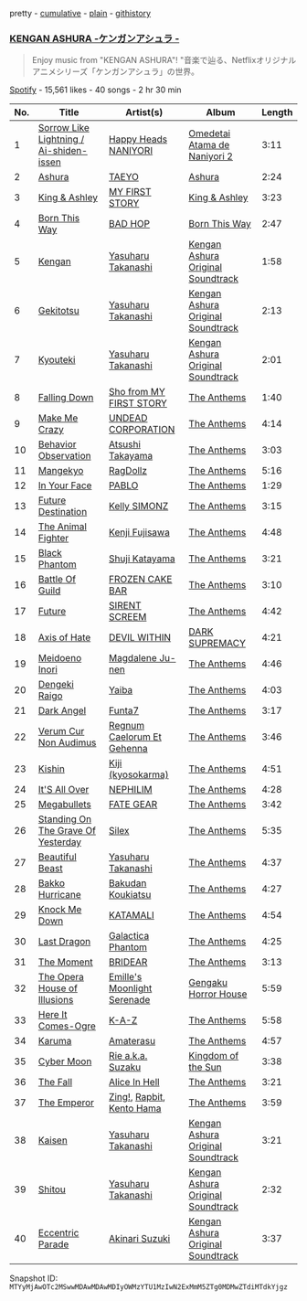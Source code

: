 pretty - [cumulative](/playlists/cumulative/37i9dQZF1DX1jG0L1fT9fh.md) - [plain](/playlists/plain/37i9dQZF1DX1jG0L1fT9fh) - [githistory](https://github.githistory.xyz/mackorone/spotify-playlist-archive/blob/main/playlists/plain/37i9dQZF1DX1jG0L1fT9fh)

### [KENGAN ASHURA \-ケンガンアシュラ \-](https://open.spotify.com/playlist/37i9dQZF1DX1jG0L1fT9fh)

> Enjoy music from "KENGAN ASHURA"! "音楽で辿る、Netflixオリジナルアニメシリーズ「ケンガンアシュラ」の世界。

[Spotify](https://open.spotify.com/user/spotify) - 15,561 likes - 40 songs - 2 hr 30 min

| No. | Title | Artist(s) | Album | Length |
|---|---|---|---|---|
| 1 | [Sorrow Like Lightning / Ai\-shiden\-issen](https://open.spotify.com/track/6je3xFNqYLYLUp12JX8b8o) | [Happy Heads NANIYORI](https://open.spotify.com/artist/6jkKuw4J4SWKrPQCcPGEYl) | [Omedetai Atama de Naniyori 2](https://open.spotify.com/album/6TmQRe8HMrOoGatMBLP3Tf) | 3:11 |
| 2 | [Ashura](https://open.spotify.com/track/3s0gzo5HXzWsNWIZehFEGP) | [TAEYO](https://open.spotify.com/artist/2nZaGgjgDDlxleFV47azlV) | [Ashura](https://open.spotify.com/album/2t9jICyK70zMX3ESeb2X1C) | 2:24 |
| 3 | [King & Ashley](https://open.spotify.com/track/3TeMXdcKef8xeWrjepm2IP) | [MY FIRST STORY](https://open.spotify.com/artist/6cutt8thPFUICMfxaYerWd) | [King & Ashley](https://open.spotify.com/album/31usMFo80loZLgeHF7yljO) | 3:23 |
| 4 | [Born This Way](https://open.spotify.com/track/58d9FID3lkY1DhHuQ71Vsf) | [BAD HOP](https://open.spotify.com/artist/3FCZbxRcaSgYfklG2HCFh2) | [Born This Way](https://open.spotify.com/album/0cYPt4ip9CIeeg6e3v3Yzp) | 2:47 |
| 5 | [Kengan](https://open.spotify.com/track/6TAg3R8ku21TdzZxjzxcBM) | [Yasuharu Takanashi](https://open.spotify.com/artist/64mecceQewFCKwCK6JBW0o) | [Kengan Ashura Original Soundtrack](https://open.spotify.com/album/4RWidQYHU2iYiQd45LbwqD) | 1:58 |
| 6 | [Gekitotsu](https://open.spotify.com/track/1a3zRVtzkUWPv2BydOJD6D) | [Yasuharu Takanashi](https://open.spotify.com/artist/64mecceQewFCKwCK6JBW0o) | [Kengan Ashura Original Soundtrack](https://open.spotify.com/album/4RWidQYHU2iYiQd45LbwqD) | 2:13 |
| 7 | [Kyouteki](https://open.spotify.com/track/5gVXEEc2duUZGurJdWmFh6) | [Yasuharu Takanashi](https://open.spotify.com/artist/64mecceQewFCKwCK6JBW0o) | [Kengan Ashura Original Soundtrack](https://open.spotify.com/album/4RWidQYHU2iYiQd45LbwqD) | 2:01 |
| 8 | [Falling Down](https://open.spotify.com/track/1S1WY8NrmFtfXCcBVNR3VU) | [Sho from MY FIRST STORY](https://open.spotify.com/artist/1jKNfjAbRBcv3zF7IzMLs5) | [The Anthems](https://open.spotify.com/album/3IN2b696fNjU1amGL72mGX) | 1:40 |
| 9 | [Make Me Crazy](https://open.spotify.com/track/1NGVBsYwWj2vQzYzbI5iuM) | [UNDEAD CORPORATION](https://open.spotify.com/artist/6fKT4n1tGdjiH5RwNRQuTf) | [The Anthems](https://open.spotify.com/album/3IN2b696fNjU1amGL72mGX) | 4:14 |
| 10 | [Behavior Observation](https://open.spotify.com/track/2B6nwTxNSAoWPaS29ZXuRv) | [Atsushi Takayama](https://open.spotify.com/artist/4GnYTjP3C8x0bc7tDC4Q39) | [The Anthems](https://open.spotify.com/album/3IN2b696fNjU1amGL72mGX) | 3:03 |
| 11 | [Mangekyo](https://open.spotify.com/track/4f9bgUzRaOgU60wh21f3Pe) | [RagDollz](https://open.spotify.com/artist/0845Sw8wbdSxNlXI0MuLM5) | [The Anthems](https://open.spotify.com/album/3IN2b696fNjU1amGL72mGX) | 5:16 |
| 12 | [In Your Face](https://open.spotify.com/track/5Db1wwBs4EnV2m0eDYqnn0) | [PABLO](https://open.spotify.com/artist/395Le6nBY9v6viVKGYAIYw) | [The Anthems](https://open.spotify.com/album/3IN2b696fNjU1amGL72mGX) | 1:29 |
| 13 | [Future Destination](https://open.spotify.com/track/4MQYAcBPtoqzxRfjqfLdET) | [Kelly SIMONZ](https://open.spotify.com/artist/5a3m1liYxcUqUUy2PrLqrn) | [The Anthems](https://open.spotify.com/album/3IN2b696fNjU1amGL72mGX) | 3:15 |
| 14 | [The Animal Fighter](https://open.spotify.com/track/17A4H0UWOhg2UU6b61Jwkl) | [Kenji Fujisawa](https://open.spotify.com/artist/4TS6AwQfVNJPJ7uyy7bBTr) | [The Anthems](https://open.spotify.com/album/3IN2b696fNjU1amGL72mGX) | 4:48 |
| 15 | [Black Phantom](https://open.spotify.com/track/3tQOseJNUgEWVnXdOPz2tF) | [Shuji Katayama](https://open.spotify.com/artist/6gKYymdsQkVKnSegqIetJn) | [The Anthems](https://open.spotify.com/album/3IN2b696fNjU1amGL72mGX) | 3:21 |
| 16 | [Battle Of Guild](https://open.spotify.com/track/3K2P8Wlh03fQFqqlpSqm7i) | [FROZEN CAKE BAR](https://open.spotify.com/artist/7w2gXXwOMNp3Et2Zrkn1X1) | [The Anthems](https://open.spotify.com/album/3IN2b696fNjU1amGL72mGX) | 3:10 |
| 17 | [Future](https://open.spotify.com/track/5rppHD1qvH3fkMSeyDlyYP) | [SIRENT SCREEM](https://open.spotify.com/artist/1ECaxUFJDossYsI2sQDEIS) | [The Anthems](https://open.spotify.com/album/3IN2b696fNjU1amGL72mGX) | 4:42 |
| 18 | [Axis of Hate](https://open.spotify.com/track/1c0frdeaCzLdjbrCOUCK6m) | [DEVIL WITHIN](https://open.spotify.com/artist/1WxDdqrmfrP0cLQrHGKGbh) | [DARK SUPREMACY](https://open.spotify.com/album/3Yh2NVT8r1ETPr5YY6KCZZ) | 4:21 |
| 19 | [Meidoeno Inori](https://open.spotify.com/track/6yj5Ldyz5EdUnnizXPKepf) | [Magdalene Ju\-nen](https://open.spotify.com/artist/4r1sqt1LvF3DS6Rl2LiRY8) | [The Anthems](https://open.spotify.com/album/3IN2b696fNjU1amGL72mGX) | 4:46 |
| 20 | [Dengeki Raigo](https://open.spotify.com/track/3ZMWZMwLCHsK4I4YNpigb7) | [Yaiba](https://open.spotify.com/artist/1VcaxZthCTarsWINFwCtqD) | [The Anthems](https://open.spotify.com/album/3IN2b696fNjU1amGL72mGX) | 4:03 |
| 21 | [Dark Angel](https://open.spotify.com/track/69DYEtc8SCKzx4PK9FdK7f) | [Funta7](https://open.spotify.com/artist/2krWYpg7HWSuDZjWkGXZTq) | [The Anthems](https://open.spotify.com/album/3IN2b696fNjU1amGL72mGX) | 3:17 |
| 22 | [Verum Cur Non Audimus](https://open.spotify.com/track/5fEP8Qw7qjHJjeXqpN1JUr) | [Regnum Caelorum Et Gehenna](https://open.spotify.com/artist/79qppKV7LKL4UFgduERULU) | [The Anthems](https://open.spotify.com/album/3IN2b696fNjU1amGL72mGX) | 3:46 |
| 23 | [Kishin](https://open.spotify.com/track/32ZA6l8PSA9TeYwDGNQcqj) | [Kiji \(kyosokarma\)](https://open.spotify.com/artist/1i21yMnYVUPNt1P11KgL7Q) | [The Anthems](https://open.spotify.com/album/3IN2b696fNjU1amGL72mGX) | 4:51 |
| 24 | [It'S All Over](https://open.spotify.com/track/78AzjAaKfTvjQd2iag7tTV) | [NEPHILIM](https://open.spotify.com/artist/6isk6nx6xYebS79QYxOBph) | [The Anthems](https://open.spotify.com/album/3IN2b696fNjU1amGL72mGX) | 4:28 |
| 25 | [Megabullets](https://open.spotify.com/track/62j0fL39FXTC1MESnE4OHM) | [FATE GEAR](https://open.spotify.com/artist/5zOBafh1JUFBrzmQ79X3Zy) | [The Anthems](https://open.spotify.com/album/3IN2b696fNjU1amGL72mGX) | 3:42 |
| 26 | [Standing On The Grave Of Yesterday](https://open.spotify.com/track/45d1ZHgovMGa4mxUaEKZJq) | [Silex](https://open.spotify.com/artist/5b4dgfs4gSLnZMCqv8MVQM) | [The Anthems](https://open.spotify.com/album/3IN2b696fNjU1amGL72mGX) | 5:35 |
| 27 | [Beautiful Beast](https://open.spotify.com/track/3WsND7uhaaKXfpTCCG2qW8) | [Yasuharu Takanashi](https://open.spotify.com/artist/64mecceQewFCKwCK6JBW0o) | [The Anthems](https://open.spotify.com/album/3IN2b696fNjU1amGL72mGX) | 4:37 |
| 28 | [Bakko Hurricane](https://open.spotify.com/track/0VASGU2IKp7RYLlzLTyk8C) | [Bakudan Koukiatsu](https://open.spotify.com/artist/3K33ThCVpVcb9I1DGPWonM) | [The Anthems](https://open.spotify.com/album/3IN2b696fNjU1amGL72mGX) | 4:27 |
| 29 | [Knock Me Down](https://open.spotify.com/track/5s2IZgW9Iux4FvzLAA1TDP) | [KATAMALI](https://open.spotify.com/artist/05TvhWQHUWZBos0p1NvqnI) | [The Anthems](https://open.spotify.com/album/3IN2b696fNjU1amGL72mGX) | 4:54 |
| 30 | [Last Dragon](https://open.spotify.com/track/4NXoe2tMLhiet9OJ0m86si) | [Galactica Phantom](https://open.spotify.com/artist/3T9Wq1PFVpwTXCmkihCmAF) | [The Anthems](https://open.spotify.com/album/3IN2b696fNjU1amGL72mGX) | 4:25 |
| 31 | [The Moment](https://open.spotify.com/track/1Fcuessr5u6AG94Kurz2y3) | [BRIDEAR](https://open.spotify.com/artist/3h6F7NaadGF3Ayf3FJBjdR) | [The Anthems](https://open.spotify.com/album/3IN2b696fNjU1amGL72mGX) | 3:13 |
| 32 | [The Opera House of Illusions](https://open.spotify.com/track/5Kub0TfM6VtZM4aUPMLksB) | [Emille's Moonlight Serenade](https://open.spotify.com/artist/6WefiwN2CEiEf8y5wyl2Rx) | [Gengaku Horror House](https://open.spotify.com/album/3GASUfKPKUcxOEPWSBMzxq) | 5:59 |
| 33 | [Here It Comes\-Ogre](https://open.spotify.com/track/1YlQD45CGr7z2ZZzKP3FQr) | [K\-A\-Z](https://open.spotify.com/artist/5DhycJUgBtSUvUuLPPTZFc) | [The Anthems](https://open.spotify.com/album/3IN2b696fNjU1amGL72mGX) | 5:58 |
| 34 | [Karuma](https://open.spotify.com/track/3GCKrG98s94uax7AVa3eOO) | [Amaterasu](https://open.spotify.com/artist/57Jp2FcAxMLH8UpSGhRBWG) | [The Anthems](https://open.spotify.com/album/3IN2b696fNjU1amGL72mGX) | 4:57 |
| 35 | [Cyber Moon](https://open.spotify.com/track/7ki0Hij3iEmpgpCUSmmFo2) | [Rie a.k.a\. Suzaku](https://open.spotify.com/artist/4fK9DBwFEOUlBeAGpsf317) | [Kingdom of the Sun](https://open.spotify.com/album/01z8YeW6P5smczs2o6v5tw) | 3:38 |
| 36 | [The Fall](https://open.spotify.com/track/6Uz9WOKaZNpTApx0E1Rnot) | [Alice In Hell](https://open.spotify.com/artist/7mHNLf3TP7WwIkNXuw3050) | [The Anthems](https://open.spotify.com/album/3IN2b696fNjU1amGL72mGX) | 3:21 |
| 37 | [The Emperor](https://open.spotify.com/track/6YJxp0Lkm5mR3VVDoriHSV) | [Zing!](https://open.spotify.com/artist/6EbdfiSSNNCWQuBf050z8T), [Rapbit](https://open.spotify.com/artist/7qtLoCkVxJO9Kykqnpngi1), [Kento Hama](https://open.spotify.com/artist/5mkifMgDqmOi6qKZMkboOf) | [The Anthems](https://open.spotify.com/album/3IN2b696fNjU1amGL72mGX) | 3:59 |
| 38 | [Kaisen](https://open.spotify.com/track/5bLRqYAgLYiA04kUGukwT6) | [Yasuharu Takanashi](https://open.spotify.com/artist/64mecceQewFCKwCK6JBW0o) | [Kengan Ashura Original Soundtrack](https://open.spotify.com/album/4RWidQYHU2iYiQd45LbwqD) | 3:21 |
| 39 | [Shitou](https://open.spotify.com/track/0KAdaH8W42wWW0WE8uE8Lh) | [Yasuharu Takanashi](https://open.spotify.com/artist/64mecceQewFCKwCK6JBW0o) | [Kengan Ashura Original Soundtrack](https://open.spotify.com/album/4RWidQYHU2iYiQd45LbwqD) | 2:32 |
| 40 | [Eccentric Parade](https://open.spotify.com/track/0neSATRBSylvwnttpqxUwK) | [Akinari Suzuki](https://open.spotify.com/artist/6BZSloar9skDGo2lVsveeC) | [Kengan Ashura Original Soundtrack](https://open.spotify.com/album/4RWidQYHU2iYiQd45LbwqD) | 3:37 |

Snapshot ID: `MTYyMjAwOTc2MSwwMDAwMDAwMDIyOWMzYTU1MzIwN2ExMmM5ZTg0MDMwZTdiMTdkYjgz`
